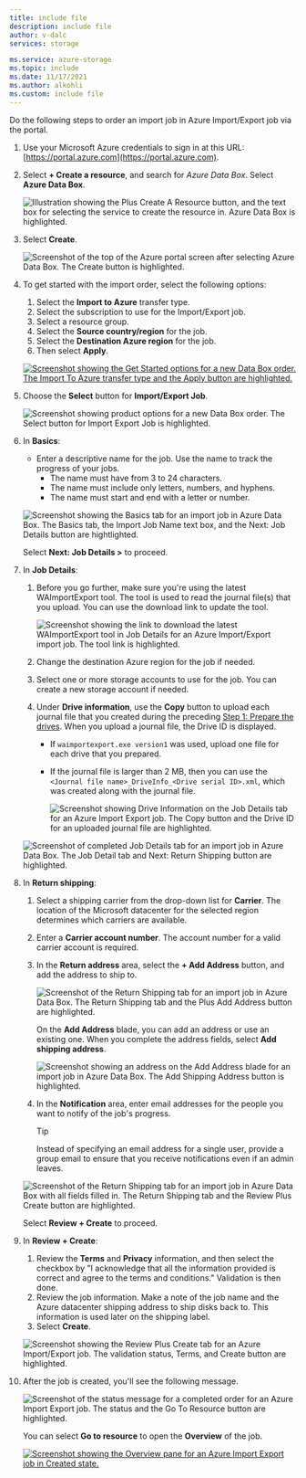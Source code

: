 ```yaml
---
title: include file
description: include file
author: v-dalc
services: storage

ms.service: azure-storage
ms.topic: include
ms.date: 11/17/2021
ms.author: alkohli
ms.custom: include file
---
```


Do the following steps to order an import job in Azure Import/Export job via the portal.

1. Use your Microsoft Azure credentials to sign in at this URL: [https://portal.azure.com](https://portal.azure.com).
1. Select **+ Create a resource**, and search for *Azure Data Box*. Select **Azure Data Box**.

   ![Illustration showing the Plus Create A Resource button, and the text box for selecting the service to create the resource in. Azure Data Box is highlighted.](media/storage-import-export-preview-import-steps/import-export-order-preview-01.png)

1. Select **Create**.  

   ![Screenshot of the top of the Azure portal screen after selecting Azure Data Box. The Create button is highlighted.](media/storage-import-export-preview-import-steps/import-export-order-preview-02.png)

1. To get started with the import order, select the following options:
 
    1. Select the **Import to Azure** transfer type.
    1. Select the subscription to use for the Import/Export job.
    1. Select a resource group.
    1. Select the **Source country/region** for the job.
    1. Select the **Destination Azure region** for the job.
    1. Then select **Apply**.

    [ ![Screenshot showing the Get Started options for a new Data Box order. The Import To Azure transfer type and the Apply button are highlighted.](./media/storage-import-export-preview-import-steps/import-export-order-preview-03.png) ](./media/storage-import-export-preview-import-steps/import-export-order-preview-03.png#lightbox)

1. Choose the **Select** button for **Import/Export Job**.

    ![Screenshot showing product options for a new Data Box order. The Select button for Import Export Job is highlighted.](./media/storage-import-export-preview-import-steps/import-export-order-preview-04.png)

1. In **Basics**:

    - Enter a descriptive name for the job. Use the name to track the progress of your jobs.
      * The name must have from 3 to 24 characters.
      * The name must include only letters, numbers, and hyphens.
      * The name must start and end with a letter or number.

    ![Screenshot showing the Basics tab for an import job in Azure Data Box. The Basics tab, the Import Job Name text box, and the Next: Job Details button are hightlighted.](./media/storage-import-export-preview-import-steps/import-export-order-preview-05.png)

    Select **Next: Job Details >** to proceed.

1. In **Job Details**:

   1. Before you go further, make sure you're using the latest WAImportExport tool. The tool is used to read the journal file(s) that you upload. You can use the download link to update the tool.
   
      ![Screenshot showing the link to download the latest WAImportExport tool in Job Details for an Azure Import/Export import job. The tool link is highlighted.](./media/storage-import-export-preview-import-steps/import-export-order-preview-06-tool-link.png)

   1. Change the destination Azure region for the job if needed.
   1. Select one or more storage accounts to use for the job. You can create a new storage account if needed.
   1. Under **Drive information**, use the **Copy** button to upload each journal file that you created during the preceding [Step 1: Prepare the drives](#step-1-prepare-the-drives). When you upload a journal file, the Drive ID is displayed.
      - If `waimportexport.exe version1` was used, upload one file for each drive that you prepared. 
      - If the journal file is larger than 2 MB, then you can use the `<Journal file name>_DriveInfo_<Drive serial ID>.xml`, which was created along with the journal file.

        ![Screenshot showing Drive Information on the Job Details tab for an Azure Import Export job. The Copy button and the Drive ID for an uploaded journal file are highlighted.](./media/storage-import-export-preview-import-steps/import-export-order-preview-06-drive-information.png)

    ![Screenshot of completed Job Details tab for an import job in Azure Data Box. The Job Detail tab and Next: Return Shipping button are highlighted.](./media/storage-import-export-preview-import-steps/import-export-order-preview-06.png)

1. In **Return shipping**:

   1. Select a shipping carrier from the drop-down list for **Carrier**. The location of the Microsoft datacenter for the selected region determines which carriers are available.
   1. Enter a **Carrier account number**. The account number for a valid carrier account is required.
   1. In the **Return address** area, select the **+ Add Address** button, and add the address to ship to.

      ![Screenshot of the Return Shipping tab for an import job in Azure Data Box. The Return Shipping tab and the Plus Add Address button are highlighted.](media/storage-import-export-preview-import-steps/import-export-order-preview-07.png)

      On the **Add Address** blade, you can add an address or use an existing one. When you complete the address fields, select **Add shipping address**.

      ![Screenshot showing an address on the Add Address blade for an import job in Azure Data Box. The Add Shipping Address button is highlighted.](media/storage-import-export-preview-import-steps/import-export-order-preview-08.png)

   1. In the **Notification** area, enter email addresses for the people you want to notify of the job's progress.
   
      > [!TIP]
      > Instead of specifying an email address for a single user, provide a group email to ensure that you receive notifications even if an admin leaves.

   ![Screenshot of the Return Shipping tab for an import job in Azure Data Box with all fields filled in. The Return Shipping tab and the Review Plus Create button are highlighted.](media/storage-import-export-preview-import-steps/import-export-order-preview-09.png)

   Select **Review + Create** to proceed.

1. In **Review + Create**:

   1. Review the **Terms** and **Privacy** information, and then select the checkbox by "I acknowledge that all the information provided is correct and agree to the terms and conditions." Validation is then done.
   1. Review the job information. Make a note of the job name and the Azure datacenter shipping address to ship disks back to. This information is used later on the shipping label.
   1. Select **Create**.

   ![Screenshot showing the Review Plus Create tab for an Azure Import/Export job. The validation status, Terms, and Create button are highlighted.](media/storage-import-export-preview-import-steps/import-export-order-preview-10.png)

1. After the job is created, you'll see the following message.

    ![Screenshot of the status message for a completed order for an Azure Import Export job. The status and the Go To Resource button are highlighted.](media/storage-import-export-preview-import-steps/import-export-order-preview-11.png)

     You can select **Go to resource** to open the **Overview** of the job.

     [ ![Screenshot showing the Overview pane for an Azure Import Export job in Created state.](media/storage-import-export-preview-import-steps/import-export-order-preview-12.png) ](media/storage-import-export-preview-import-steps/import-export-order-preview-12.png#lightbox)

